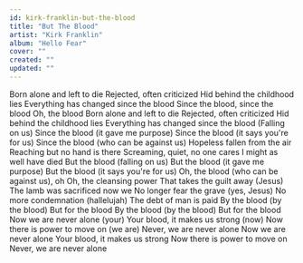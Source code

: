 ```yaml
---
id: kirk-franklin-but-the-blood
title: "But The Blood"
artist: "Kirk Franklin"
album: "Hello Fear"
cover: ""
created: ""
updated: ""
---
```


Born alone and left to die
Rejected, often criticized
Hid behind the childhood lies
Everything has changed since the blood
Since the blood, since the blood
Oh, the blood
Born alone and left to die
Rejected, often criticized
Hid behind the childhood lies
Everything has changed since the blood
(Falling on us)
Since the blood (it gave me purpose)
Since the blood (it says you're for us)
Since the blood (who can be against us)
Hopeless fallen from the air
Reaching but no hand is there
Screaming, quiet, no one cares
I might as well have died
But the blood (falling on us)
But the blood (it gave me purpose)
But the blood (it says you're for us)
Oh, the blood (who can be against us), oh
Oh, the cleansing power
That takes the guilt away (Jesus)
The lamb was sacrificed now we
No longer fear the grave (yes, Jesus)
No more condemnation (hallelujah)
The debt of man is paid
By the blood (by the blood)
But for the blood
By the blood (by the blood)
But for the blood
Now we are never alone (your)
Your blood, it makes us strong (now)
Now there is power to move on (we are)
Never, we are never alone
Now we are never alone
Your blood, it makes us strong
Now there is power to move on
Never, we are never alone